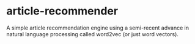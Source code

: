 # article-recommender
A simple article recommendation engine using a semi-recent advance in natural language processing called word2vec (or just word vectors). 
